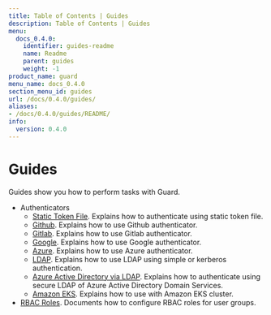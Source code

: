 ```yaml
---
title: Table of Contents | Guides
description: Table of Contents | Guides
menu:
  docs_0.4.0:
    identifier: guides-readme
    name: Readme
    parent: guides
    weight: -1
product_name: guard
menu_name: docs_0.4.0
section_menu_id: guides
url: /docs/0.4.0/guides/
aliases:
- /docs/0.4.0/guides/README/
info:
  version: 0.4.0
---
```


# Guides

Guides show you how to perform tasks with Guard.

- Authenticators
  - [Static Token File](/docs/0.4.0/guides/authenticator/static_token_file). Explains how to authenticate using static token file.
  - [Github](/docs/0.4.0/guides/authenticator/github). Explains how to use Github authenticator.
  - [Gitlab](/docs/0.4.0/guides/authenticator/gitlab). Explains how to use Gitlab authenticator.
  - [Google](/docs/0.4.0/guides/authenticator/google). Explains how to use Google authenticator.
  - [Azure](/docs/0.4.0/guides/authenticator/azure). Explains how to use Azure authenticator.
  - [LDAP](/docs/0.4.0/guides/authenticator/ldap). Explains how to use LDAP using simple or kerberos authentication.
  - [Azure Active Directory via LDAP](/docs/0.4.0/guides/authenticator/ldap_azure). Explains how to authenticate using secure LDAP of Azure Active Directory Domain Services.
  - [Amazon EKS](/docs/0.4.0/guides/authenticator/aws_eks). Explains how to use with Amazon EKS cluster.
- [RBAC Roles](/docs/0.4.0/guides/rbac). Documents how to configure RBAC roles for user groups.
